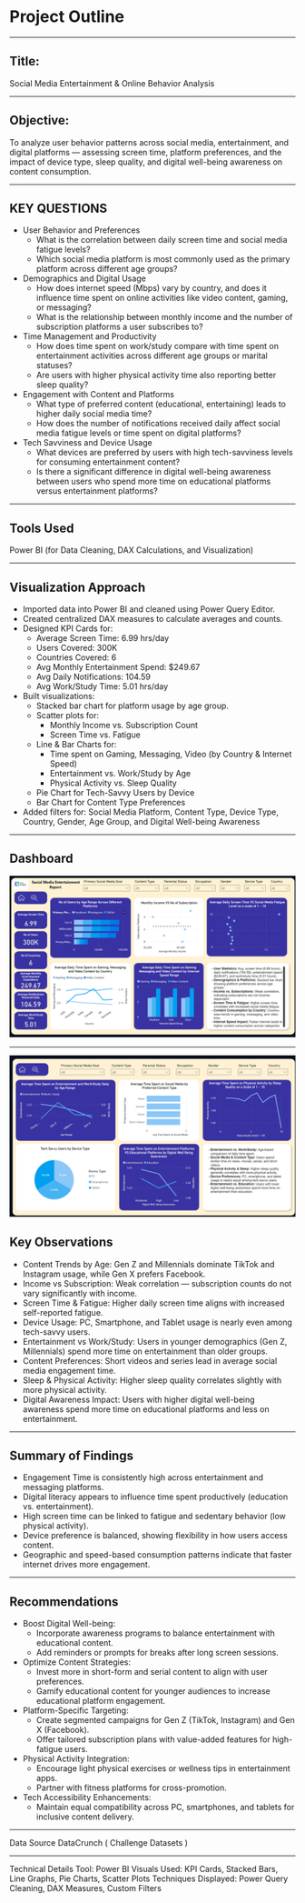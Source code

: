 # Project Outline
---
## Title:
Social Media Entertainment & Online Behavior Analysis

---
## Objective:
To analyze user behavior patterns across social media, entertainment, and digital platforms — assessing screen time, platform preferences, and the impact of device type, sleep quality, and digital well-being awareness on content consumption.

---
## KEY QUESTIONS 
- User Behavior and Preferences
   - What is the correlation between daily screen time and social media fatigue levels?
   - Which social media platform is most commonly used as the primary platform across different age groups?
- Demographics and Digital Usage
   - How does internet speed (Mbps) vary by country, and does it influence time spent on online activities like video content, gaming, or messaging?
   - What is the relationship between monthly income and the number of subscription platforms a user subscribes to?
- Time Management and Productivity
   - How does time spent on work/study compare with time spent on entertainment activities across different age groups or marital statuses?
   - Are users with higher physical activity time also reporting better sleep quality?
- Engagement with Content and Platforms
   - What type of preferred content (educational, entertaining) leads to higher daily social media time?
   - How does the number of notifications received daily affect social media fatigue levels or time spent on digital platforms?
- Tech Savviness and Device Usage
   - What devices are preferred by users with high tech-savviness levels for consuming entertainment content?
   - Is there a significant difference in digital well-being awareness between users who spend more time on educational platforms versus entertainment platforms?

---
## Tools Used
Power BI (for Data Cleaning, DAX Calculations, and Visualization)

---
## Visualization Approach
- Imported data into Power BI and cleaned using Power Query Editor.
- Created centralized DAX measures to calculate averages and counts.
- Designed KPI Cards for:
   - Average Screen Time: 6.99 hrs/day
   - Users Covered: 300K
   - Countries Covered: 6
   - Avg Monthly Entertainment Spend: $249.67
   - Avg Daily Notifications: 104.59
   - Avg Work/Study Time: 5.01 hrs/day
- Built visualizations:
  - Stacked bar chart for platform usage by age group.
  - Scatter plots for:
     - Monthly Income vs. Subscription Count
     - Screen Time vs. Fatigue
  - Line & Bar Charts for:
     - Time spent on Gaming, Messaging, Video (by Country & Internet Speed)
     - Entertainment vs. Work/Study by Age
     - Physical Activity vs. Sleep Quality
  - Pie Chart for Tech-Savvy Users by Device
  - Bar Chart for Content Type Preferences
- Added filters for: Social Media Platform, Content Type, Device Type, Country, Gender, Age Group, and Digital Well-being Awareness

---
## Dashboard 
![Home](Screenshot%20(78).png)

---
![Online Behaviour](Screenshot%20(79).png)
## Key Observations
- Content Trends by Age: Gen Z and Millennials dominate TikTok and Instagram usage, while Gen X prefers Facebook.
- Income vs Subscription: Weak correlation — subscription counts do not vary significantly with income.
- Screen Time & Fatigue: Higher daily screen time aligns with increased self-reported fatigue.
- Device Usage: PC, Smartphone, and Tablet usage is nearly even among tech-savvy users.
- Entertainment vs Work/Study: Users in younger demographics (Gen Z, Millennials) spend more time on entertainment than older groups.
- Content Preferences: Short videos and series lead in average social media engagement time.
- Sleep & Physical Activity: Higher sleep quality correlates slightly with more physical activity.
- Digital Awareness Impact: Users with higher digital well-being awareness spend more time on educational platforms and less on entertainment.

---
## Summary of Findings
- Engagement Time is consistently high across entertainment and messaging platforms.
- Digital literacy appears to influence time spent productively (education vs. entertainment).
- High screen time can be linked to fatigue and sedentary behavior (low physical activity).
- Device preference is balanced, showing flexibility in how users access content.
- Geographic and speed-based consumption patterns indicate that faster internet drives more engagement.

---
## Recommendations
- Boost Digital Well-being:
   - Incorporate awareness programs to balance entertainment with educational content.
   - Add reminders or prompts for breaks after long screen sessions.
- Optimize Content Strategies:
   - Invest more in short-form and serial content to align with user preferences.
   - Gamify educational content for younger audiences to increase educational platform engagement.
- Platform-Specific Targeting:
   - Create segmented campaigns for Gen Z (TikTok, Instagram) and Gen X (Facebook).
   - Offer tailored subscription plans with value-added features for high-fatigue users.
- Physical Activity Integration:
   - Encourage light physical exercises or wellness tips in entertainment apps.
   - Partner with fitness platforms for cross-promotion.
-  Tech Accessibility Enhancements:
   - Maintain equal compatibility across PC, smartphones, and tablets for inclusive content delivery.

---
Data Source
DataCrunch ( Challenge Datasets )

---
Technical Details
Tool: Power BI
Visuals Used: KPI Cards, Stacked Bars, Line Graphs, Pie Charts, Scatter Plots
Techniques Displayed: Power Query Cleaning, DAX Measures, Custom Filters
